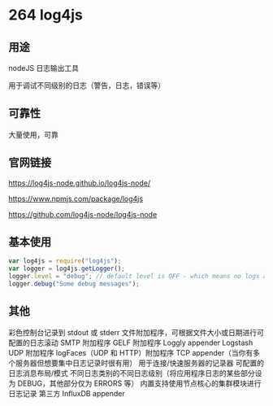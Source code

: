 # 264 log4js

## 用途

nodeJS 日志输出工具

用于调试不同级别的日志（警告，日志，错误等）

## 可靠性

大量使用，可靠

## 官网链接

https://log4js-node.github.io/log4js-node/

https://www.npmjs.com/package/log4js

https://github.com/log4js-node/log4js-node

## 基本使用

```js
var log4js = require("log4js");
var logger = log4js.getLogger();
logger.level = "debug"; // default level is OFF - which means no logs at all.
logger.debug("Some debug messages");
```

## 其他

彩色控制台记录到 stdout 或 stderr
文件附加程序，可根据文件大小或日期进行可配置的日志滚动
SMTP 附加程序
GELF 附加程序
Loggly appender
Logstash UDP 附加程序
logFaces（UDP 和 HTTP）附加程序
TCP appender（当你有多个服务器但想要集中日志记录时很有用）
用于连接/快速服务器的记录器
可配置的日志消息布局/模式
不同日志类别的不同日志级别（将应用程序日志的某些部分设为 DEBUG，其他部分仅为 ERRORS 等）
内置支持使用节点核心的集群模块进行日志记录
第三方 InfluxDB appender
